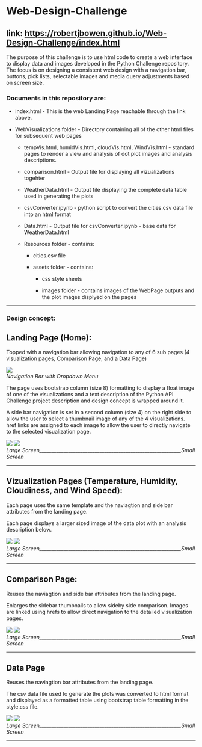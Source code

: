 # Web-Design-Challenge

## link:  https://robertjbowen.github.io/Web-Design-Challenge/index.html

The purpose of this challenge is to use html code to create a web interface to display data and images developed in the Python Challenge repository. The focus is on designing a consistent web design with a navigation bar, buttons, pick lists, selectable images and media query adjustments based on screen size. 


### Documents in this repository are:

* index.html - This is the web Landing Page reachable through the link above.

* WebVisualizations folder - Directory containing all of the other html files for subsequent web pages

	* tempVis.html, humidVis.html, cloudVis.html, WindVis.html - standard pages to render a view and analysis of dot plot images and analysis descriptions.

	* comparison.html - Output file for displaying all vizualizations togehter

	* WeatherData.html - Output file displaying the complete data table used in generating the plots

	* csvConverter.ipynb - python script to convert the cities.csv data file into an html format

	* Data.html - Output file for csvConverter.ipynb - base data for WeatherData.html

	* Resources folder - contains:

		* cities.csv file 

		* assets folder - contains:

			* css style sheets

			* images folder - contains images of the WebPage outputs and the plot images displyed on the pages


***
### Design concept:

## Landing Page (Home):

Topped with a navigation bar allowing navigation to any of 6 sub pages (4 visualization pages, Comparison Page, and a Data Page)

<p>
    <img src="https://github.com/robertjbowen/Web-Design-Challenge/blob/main/WebVisualizations/Resources/assets/images/Picture5.png"/>
    <br>
    <em>Navigation Bar with Dropdown Menu</em>
</p>

The page uses bootstrap column (size 8) formatting to display a float image of one of the visualizations and a text description of the Python API Challenge project description and design concept is wrapped around it.

A side bar navigation is set in a second column (size 4) on the right side to allow the user to select a thumbnail image of any of the 4 visualizations. href links are assigned to each image to allow the user to directly navigate to the selected visualization page.

<p>
    <img src="https://github.com/robertjbowen/Web-Design-Challenge/blob/main/WebVisualizations/Resources/assets/images/Picture6.png"/>
    <img src="https://github.com/robertjbowen/Web-Design-Challenge/blob/main/WebVisualizations/Resources/assets/images/Picture7.png"/>
    <br>
    <em>Large Screen___________________________________________________________Small Screen</em>
</p>

***

## Vizualization Pages (Temperature, Humidity, Cloudiness, and Wind Speed):

Each page uses the same template and the naviagtion and side bar attributes from the landing page.

Each page displays a larger sized image of the data plot with an analysis description below. 

<p>
    <img src="https://github.com/robertjbowen/Web-Design-Challenge/blob/main/WebVisualizations/Resources/assets/images/Picture8.png"/>
    <img src="https://github.com/robertjbowen/Web-Design-Challenge/blob/main/WebVisualizations/Resources/assets/images/Picture9.png"/>
    <br>
    <em>Large Screen___________________________________________________________Small Screen</em>
</p>

***

## Comparison Page:

Reuses the naviagtion and side bar attributes from the landing page.

Enlarges the sidebar thumbnails to allow sideby side comparison. Images are linked using hrefs to allow direct navigation to the detailed visualization pages.


<p>
    <img src="https://github.com/robertjbowen/Web-Design-Challenge/blob/main/WebVisualizations/Resources/assets/images/Picture10.png"/>
    <img src="https://github.com/robertjbowen/Web-Design-Challenge/blob/main/WebVisualizations/Resources/assets/images/Picture11.png"/>
    <br>
    <em>Large Screen___________________________________________________________Small Screen</em>
</p>

***

## Data Page

Reuses the naviagtion bar attributes from the landing page.


The csv data file used to generate the plots was converted to html format and displayed as a formatted table using bootstrap table formatting in the style.css file.

<p>
    <img src="https://github.com/robertjbowen/Web-Design-Challenge/blob/main/WebVisualizations/Resources/assets/images/Picture12.png"/>
    <img src="https://github.com/robertjbowen/Web-Design-Challenge/blob/main/WebVisualizations/Resources/assets/images/Picture13.png"/>
    <br>
    <em>Large Screen___________________________________________________________Small Screen</em>
</p>

***
